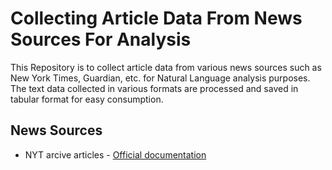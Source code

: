 # Collecting Article Data From News Sources For Analysis

This Repository is to collect article data from various news sources such as New York Times, Guardian, etc. for Natural Language analysis purposes. The text data collected in various formats are processed and saved in tabular format for easy consumption.

## News Sources

* NYT arcive articles - [Official documentation](https://developer.nytimes.com/docs/archive-product/1/overview)

